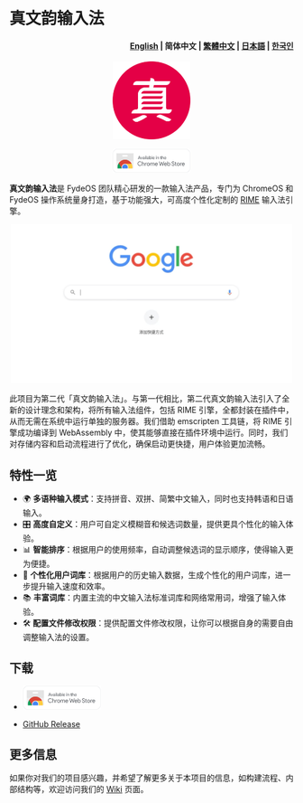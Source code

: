 # 真文韵输入法

<h4 align="right">
  <a href="https://github.com/FydeOS/fydeRhythm/blob/master/README.md">English</a> | 
  <strong>简体中文</strong> | 
  <a href="https://github.com/FydeOS/fydeRhythm/blob/master/README-ZH_TW.md">繁體中文</a> | 
  <a href="https://github.com/FydeOS/fydeRhythm/blob/master/README-JA.md">日本語</a> | 
  <a href="https://github.com/FydeOS/fydeRhythm/blob/master/README-KO.md">한국인</a>
</h4>

<p align="center"><img src="https://raw.githubusercontent.com/FydeOS/fydeRhythm/refs/heads/master/media/fyderhythm_logo.png" width=138/></p>

<p align="center">
    <a href="https://chrome.google.com/webstore/detail/%E7%9C%9F%E6%96%87%E9%9F%B5%E8%BE%93%E5%85%A5%E6%B3%95/ppgpjbgimfloenilfemmcejiiokelkni">
    <img src="https://raw.githubusercontent.com/FydeOS/fydeRhythm/refs/heads/master/media/chromewebstore.png"raw=true width=138 alt="Download for Chrome" /></a>
</p>


**真文韵输入法**是 FydeOS 团队精心研发的一款输入法产品，专门为 ChromeOS 和 FydeOS 操作系统量身打造，基于功能强大，可高度个性化定制的 [RIME](https://rime.im/) 输入法引擎。


<p align="center">
<a >
    <img src="https://raw.githubusercontent.com/FydeOS/fydeRhythm/refs/heads/master/media/fyderhythm_demo.gif" alt="fydeRhythm Demo" width="500">
</a>
</p>


此项目为第二代「真文韵输入法」。与第一代相比，第二代真文韵输入法引入了全新的设计理念和架构，将所有输入法组件，包括 RIME 引擎，全都封装在插件中，从而无需在系统中运行单独的服务器。我们借助 emscripten 工具链，将 RIME 引擎成功编译到 WebAssembly 中，使其能够直接在插件环境中运行。同时，我们对存储内容和启动流程进行了优化，确保启动更快捷，用户体验更加流畅。

## 特性一览
- 🌍 **多语种输入模式**：支持拼音、双拼、简繁中文输入，同时也支持韩语和日语输入。
- 🎛️ **高度自定义**：用户可自定义模糊音和候选词数量，提供更具个性化的输入体验。
- 📊 **智能排序**：根据用户的使用频率，自动调整候选词的显示顺序，使得输入更为便捷。
- 🧠 **个性化用户词库**：根据用户的历史输入数据，生成个性化的用户词库，进一步提升输入速度和效率。
- 📚 **丰富词库**：内置主流的中文输入法标准词库和网络常用词，增强了输入体验。
- 🛠️ **配置文件修改权限**：提供配置文件修改权限，让你可以根据自身的需要自由调整输入法的设置。

## 下载
- <a href="https://chrome.google.com/webstore/detail/%E7%9C%9F%E6%96%87%E9%9F%B5%E8%BE%93%E5%85%A5%E6%B3%95/ppgpjbgimfloenilfemmcejiiokelkni">
    <img src="https://raw.githubusercontent.com/FydeOS/fydeRhythm/refs/heads/master/media/chromewebstore.png" alt="Chrome Web Store" width="138">
</a>

- [GitHub Release](https://github.com/FydeOS/fydeRhythm/releases)

## 更多信息
如果你对我们的项目感兴趣，并希望了解更多关于本项目的信息，如构建流程、内部结构等，欢迎访问我们的 [Wiki](https://github.com/FydeOS/fydeRhythm/wiki) 页面。
